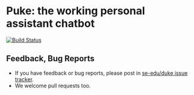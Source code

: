 # Puke: the working personal assistant chatbot

[![Build Status](https://travis-ci.com/Parcly-Taxel/duke.svg?branch=master)](https://travis-ci.com/Parcly-Taxel/duke)

## Feedback, Bug Reports

* If you have feedback or bug reports, please post in [se-edu/duke issue tracker](https://github.com/se-edu/duke/issues).
* We welcome pull requests too.
